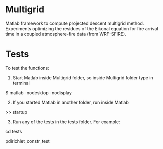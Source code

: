 # Multigrid

Matlab framework to compute projected descent multigrid method. Experiments optimizing the residues of the Eikonal equation for fire arrival time in a coupled atmosphere-fire data (from WRF-SFIRE).

# Tests

To test the functions:
1) Start Matlab inside Multigrid folder, so inside Multigrid folder type in terminal

\$ matlab -nodesktop -nodisplay

2) If you started Matlab in another folder, run inside Matlab 

\>\> startup

3) Run any of the tests in the tests folder. For example:

cd tests

pdirichlet_constr_test
